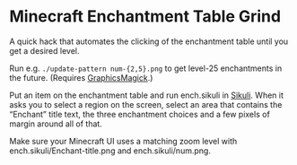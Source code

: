 # Minecraft Enchantment Table Grind

A quick hack that automates the clicking of the enchantment table until you get
a desired level.

Run e.g. `./update-pattern num-{2,5}.png` to get level-25 enchantments in the
future. (Requires [GraphicsMagick](http://www.graphicsmagick.org/).)

Put an item on the enchantment table and run ench.sikuli in
[Sikuli](http://sikuli.org/). When it asks you to select a region on the
screen, select an area that contains the “Enchant” title text, the three
enchantment choices and a few pixels of margin around all of that.

Make sure your Minecraft UI uses a matching zoom level with
ench.sikuli/Enchant-title.png and ench.sikuli/num.png.
